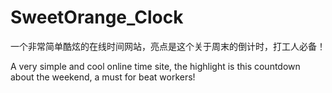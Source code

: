 # SweetOrange_Clock
一个非常简单酷炫的在线时间网站，亮点是这个关于周末的倒计时，打工人必备！

A very simple and cool online time site, the highlight is this countdown about the weekend, a must for beat workers!
